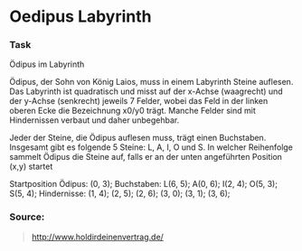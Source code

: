 # Oedipus Labyrinth

### Task
Ödipus im Labyrinth

Ödipus, der Sohn von König Laios, muss in einem Labyrinth Steine auflesen. Das Labyrinth ist quadratisch und misst auf der x-Achse (waagrecht) und der y-Achse (senkrecht) jeweils 7 Felder, wobei das Feld in der linken oberen Ecke die Bezeichnung x0/y0 trägt. Manche Felder sind mit Hindernissen verbaut und daher unbegehbar.

Jeder der Steine, die Ödipus auflesen muss, trägt einen Buchstaben. Insgesamt gibt es folgende 5 Steine: L, A, I, O und S. In welcher Reihenfolge sammelt Ödipus die Steine auf, falls er an der unten angeführten Position (x,y) startet 

Startposition Ödipus: (0, 3);
Buchstaben: L(6, 5); A(0, 6); I(2, 4); O(5, 3); S(5, 4);
Hindernisse: (1, 4); (2, 5); (2, 6); (3, 0); (3, 1); (3, 6); 

### Source: 
> http://www.holdirdeinenvertrag.de/

